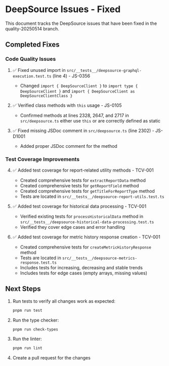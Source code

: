 # DeepSource Issues - Fixed

This document tracks the DeepSource issues that have been fixed in the quality-20250514 branch.

## Completed Fixes

### Code Quality Issues

1. ✅ Fixed unused import in `src/__tests__/deepsource-graphql-execution.test.ts` (line 4) - JS-0356
   - Changed `import { DeepSourceClient }` to `import type { DeepSourceClient }` and `import { DeepSourceClient as DeepSourceClientClass }`

2. ✅ Verified class methods with `this` usage - JS-0105
   - Confirmed methods at lines 2328, 2647, and 2717 in `src/deepsource.ts` either use `this` or are correctly defined as static

3. ✅ Fixed missing JSDoc comment in `src/deepsource.ts` (line 2302) - JS-D1001
   - Added proper JSDoc comment for the method

### Test Coverage Improvements

4. ✅ Added test coverage for report-related utility methods - TCV-001
   - Created comprehensive tests for `extractReportData` method
   - Created comprehensive tests for `getReportField` method
   - Created comprehensive tests for `getTitleForReportType` method
   - Tests are located in `src/__tests__/deepsource-report-utils.test.ts`

5. ✅ Added test coverage for historical data processing - TCV-001
   - Verified existing tests for `processHistoricalData` method in `src/__tests__/deepsource-historical-data-processing.test.ts`
   - Verified they cover edge cases and error handling

6. ✅ Added test coverage for metric history response creation - TCV-001
   - Created comprehensive tests for `createMetricHistoryResponse` method
   - Tests are located in `src/__tests__/deepsource-metrics-response.test.ts`
   - Includes tests for increasing, decreasing and stable trends
   - Includes tests for edge cases (empty arrays, missing values)

## Next Steps

1. Run tests to verify all changes work as expected:
   ```bash
   pnpm run test
   ```

2. Run the type checker:
   ```bash
   pnpm run check-types
   ```

3. Run the linter:
   ```bash
   pnpm run lint
   ```

4. Create a pull request for the changes